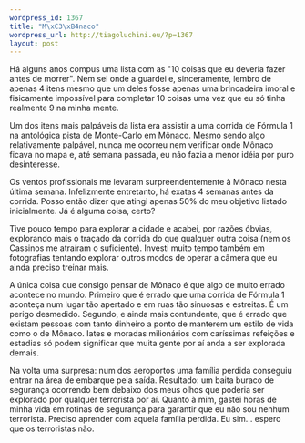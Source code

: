 ```yaml
--- 
wordpress_id: 1367
title: "M\xC3\xB4naco"
wordpress_url: http://tiagoluchini.eu/?p=1367
layout: post
---
```

Há alguns anos compus uma lista com as "10 coisas que eu deveria fazer antes de morrer". Nem sei onde a guardei e, sinceramente, lembro de apenas 4 itens mesmo que um deles fosse apenas uma brincadeira imoral e fisicamente impossível para completar 10 coisas uma vez que eu só tinha realmente 9 na minha mente.

Um dos itens mais palpáveis da lista era assistir a uma corrida de Fórmula 1 na antológica pista de Monte-Carlo em Mônaco. Mesmo sendo algo relativamente palpável, nunca me ocorreu nem verificar onde Mônaco ficava no mapa e, até semana passada, eu não fazia a menor idéia por puro desinteresse.

Os ventos profissionais me levaram surpreendentemente à Mônaco nesta última semana. Infelizmente entretanto, há exatas 4 semanas antes da corrida. Posso então dizer que atingi apenas 50% do meu objetivo listado inicialmente. Já é alguma coisa, certo?

Tive pouco tempo para explorar a cidade e acabei, por razões óbvias, explorando mais o traçado da corrida do que qualquer outra coisa (nem os Cassinos me atraíram o suficiente). Investi muito tempo também em fotografias tentando explorar outros modos de operar a câmera que eu ainda preciso treinar mais.

A única coisa que consigo pensar de Mônaco é que algo de muito errado acontece no mundo. Primeiro que é errado que uma corrida de Fórmula 1 aconteça num lugar tão apertado e em ruas tão sinuosas e estreitas. É um perigo desmedido. Segundo, e ainda mais contundente, que é errado que existam pessoas com tanto dinheiro a ponto de manterem um estilo de vida como o de Mônaco. Iates e moradas milionários com caríssimas refeições e estadias só podem significar que muita gente por aí anda a ser explorada demais.

Na volta uma surpresa: num dos aeroportos uma família perdida conseguiu entrar na área de embarque pela saída. Resultado: um baita buraco de segurança ocorrendo bem debaixo dos meus olhos que poderia ser explorado por qualquer terrorista por aí. Quanto à mim, gastei horas de minha vida em rotinas de segurança para garantir que eu não sou nenhum terrorista. Preciso aprender com aquela família perdida. Eu sim... espero que os terroristas não.
